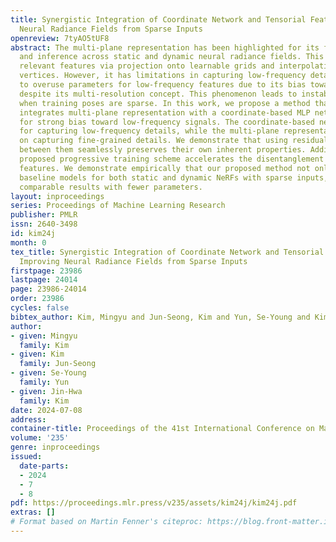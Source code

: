 ```yaml
---
title: Synergistic Integration of Coordinate Network and Tensorial Feature for Improving
  Neural Radiance Fields from Sparse Inputs
openreview: 7tyAO5tUF8
abstract: The multi-plane representation has been highlighted for its fast training
  and inference across static and dynamic neural radiance fields. This approach constructs
  relevant features via projection onto learnable grids and interpolating adjacent
  vertices. However, it has limitations in capturing low-frequency details and tends
  to overuse parameters for low-frequency features due to its bias toward fine details,
  despite its multi-resolution concept. This phenomenon leads to instability and inefficiency
  when training poses are sparse. In this work, we propose a method that synergistically
  integrates multi-plane representation with a coordinate-based MLP network known
  for strong bias toward low-frequency signals. The coordinate-based network is responsible
  for capturing low-frequency details, while the multi-plane representation focuses
  on capturing fine-grained details. We demonstrate that using residual connections
  between them seamlessly preserves their own inherent properties. Additionally, the
  proposed progressive training scheme accelerates the disentanglement of these two
  features. We demonstrate empirically that our proposed method not only outperforms
  baseline models for both static and dynamic NeRFs with sparse inputs, but also achieves
  comparable results with fewer parameters.
layout: inproceedings
series: Proceedings of Machine Learning Research
publisher: PMLR
issn: 2640-3498
id: kim24j
month: 0
tex_title: Synergistic Integration of Coordinate Network and Tensorial Feature for
  Improving Neural Radiance Fields from Sparse Inputs
firstpage: 23986
lastpage: 24014
page: 23986-24014
order: 23986
cycles: false
bibtex_author: Kim, Mingyu and Jun-Seong, Kim and Yun, Se-Young and Kim, Jin-Hwa
author:
- given: Mingyu
  family: Kim
- given: Kim
  family: Jun-Seong
- given: Se-Young
  family: Yun
- given: Jin-Hwa
  family: Kim
date: 2024-07-08
address:
container-title: Proceedings of the 41st International Conference on Machine Learning
volume: '235'
genre: inproceedings
issued:
  date-parts:
  - 2024
  - 7
  - 8
pdf: https://proceedings.mlr.press/v235/assets/kim24j/kim24j.pdf
extras: []
# Format based on Martin Fenner's citeproc: https://blog.front-matter.io/posts/citeproc-yaml-for-bibliographies/
---
```

